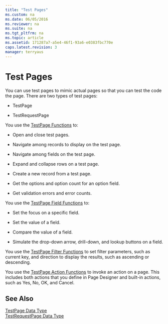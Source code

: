 ```yaml
---
title: "Test Pages"
ms.custom: na
ms.date: 06/05/2016
ms.reviewer: na
ms.suite: na
ms.tgt_pltfrm: na
ms.topic: article
ms.assetid: 171287a7-a5e4-46f1-93a6-e0383fbc770e
caps.latest.revision: 3
manager: terryaus
---
```

# Test Pages
You can use test pages to mimic actual pages so that you can test the code the page. There are two types of test pages:  
  
-   TestPage  
  
-   TestRequestPage  
  
 You use the [TestPage Functions](../dynamics-nav/TestPage-Functions.md) to:  
  
-   Open and close test pages.  
  
-   Navigate among records to display on the test page.  
  
-   Navigate among fields on the test page.  
  
-   Expand and collapse rows on a test page.  
  
-   Create a new record from a test page.  
  
-   Get the options and option count for an option field.  
  
-   Get validation errors and error counts.  
  
 You use the [TestPage Field Functions](../dynamics-nav/TestPage-Field-Functions.md) to:  
  
-   Set the focus on a specific field.  
  
-   Set the value of a field.  
  
-   Compare the value of a field.  
  
-   Simulate the drop\-down arrow, drill\-down, and lookup buttons on a field.  
  
 You use the [TestPage Filter Functions](../dynamics-nav/TestPage-Filter-Functions.md) to set filter parameters, such as current key, and direction to display the results, such as ascending or descending.  
  
 You use the [TestPage Action Functions](../dynamics-nav/TestPage-Action-Functions.md) to invoke an action on a page. This includes both actions that you define in Page Designer and built\-in actions, such as Yes, No, OK, and Cancel.  
  
## See Also  
 [TestPage Data Type](../dynamics-nav/TestPage-Data-Type.md)   
 [TestRequestPage Data Type](../dynamics-nav/TestRequestPage-Data-Type.md)